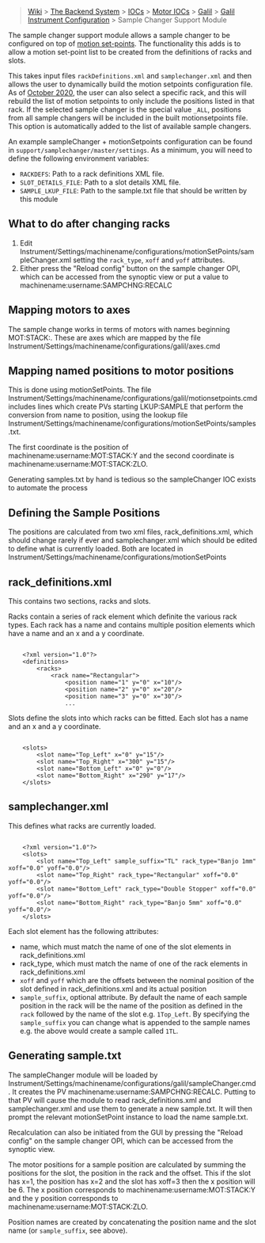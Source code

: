 > [Wiki](Home) > [The Backend System](The-Backend-System) > [IOCs](IOCs) > [Motor IOCs](Motor-IOCs) > [Galil](Galil) > [Galil Instrument Configuration](https://github.com/ISISComputingGroup/ibex_developers_manual/wiki/Galil-Instrument-Configuration) > Sample Changer Support Module

The sample changer support module allows a sample changer to be configured on top of [motion set-points](Motion-Set-points). The functionality this adds is to allow a motion set-point list to be created from the definitions of racks and slots.

This takes input files `rackDefinitions.xml` and `samplechanger.xml` and then allows the user to dynamically build the motion setpoints configuration file. As of [October 2020](https://github.com/ISISComputingGroup/IBEX/issues/5720), the user can also select a specific rack, and this will rebuild the list of motion setpoints to only include the positions listed in that rack. If the selected sample changer is the special value `_ALL`, positions from all sample changers will be included in the built motionsetpoints file. This option is automatically added to the list of available sample changers.

An example sampleChanger + motionSetpoints configuration can be found in `support/samplechanger/master/settings`. As a minimum, you will need to define the following environment variables:
- `RACKDEFS`: Path to a rack definitions XML file.
- `SLOT_DETAILS_FILE`: Path to a slot details XML file.
- `SAMPLE_LKUP_FILE`: Path to the sample.txt file that should be written by this module

## What to do after changing racks

1. Edit Instrument/Settings/machinename/configurations/motionSetPoints/sampleChanger.xml setting the `rack_type`, `xoff` and `yoff` attributes.
1. Either press the "Reload config" button on the sample changer OPI, which can be accessed from the synoptic view or put a value to machinename:username:SAMPCHNG:RECALC

## Mapping motors to axes

The sample change works in terms of motors with names beginning MOT:STACK:. 
These are axes which are mapped by the file Instrument/Settings/machinename/configurations/galil/axes.cmd

## Mapping named positions to motor positions

This is done using motionSetPoints.
The file Instrument/Settings/machinename/configurations/galil/motionsetpoints.cmd includes lines which 
create PVs starting LKUP:SAMPLE that perform the conversion from name to position, using the 
lookup file Instrument/Settings/machinename/configurations/motionSetPoints/samples.txt.

The first coordinate is the position of machinename:username:MOT:STACK:Y 
and the second coordinate is machinename:username:MOT:STACK:ZLO.

Generating samples.txt by hand is tedious so the sampleChanger IOC exists to automate the process

## Defining the Sample Positions

The positions are calculated from two xml files, rack_definitions.xml, which should change rarely if ever
and samplechanger.xml which should be edited to define what is currently loaded.
Both are located in Instrument/Settings/machinename/configurations/motionSetPoints

## rack_definitions.xml

This contains two sections, racks and slots.

Racks contain a series of rack element which definite the various rack types. 
Each rack has a name and contains multiple position elements which have a name and an x and a y coordinate.

```

	<?xml version="1.0"?>
	<definitions>
		<racks>
			<rack name="Rectangular">
				<position name="1" y="0" x="10"/>
				<position name="2" y="0" x="20"/>
				<position name="3" y="0" x="30"/>
				...
```

Slots define the slots into which racks can be fitted.
Each slot has a name and an x and a y coordinate.

```

	<slots>
		<slot name="Top_Left" x="0" y="15"/>
		<slot name="Top_Right" x="300" y="15"/>
		<slot name="Bottom_Left" x="0" y="0"/>
		<slot name="Bottom_Right" x="290" y="17"/>
	</slots>
```

## samplechanger.xml

This defines what racks are currently loaded.

```

	<?xml version="1.0"?>
	<slots>
		<slot name="Top_Left" sample_suffix="TL" rack_type="Banjo 1mm" xoff="0.0" yoff="0.0"/>
		<slot name="Top_Right" rack_type="Rectangular" xoff="0.0" yoff="0.0"/>
		<slot name="Bottom_Left" rack_type="Double Stopper" xoff="0.0" yoff="0.0"/>
		<slot name="Bottom_Right" rack_type="Banjo 5mm" xoff="0.0" yoff="0.0"/>
	</slots>
```
	
Each slot element has the following attributes:

* name, which must match the name of one of the slot elements in rack_definitions.xml
* rack_type, which must match the name of one of the rack elements in rack_definitions.xml
* `xoff` and `yoff` which are the offsets between the nominal position of the slot defined in rack_definitions.xml and its actual position
* `sample_suffix`, optional attribute. By default the name of each sample position in the rack will be the name of the position as defined in the `rack` followed by the name of the slot e.g. `1Top_Left`. By specifying the `sample_suffix` you can change what is appended to the sample names e.g. the above would create a sample called `1TL`.

## Generating sample.txt

The sampleChanger module will be loaded by Instrument/Settings/machinename/configurations/galil/sampleChanger.cmd.
It creates the PV machinename:username:SAMPCHNG:RECALC. 
Putting to that PV will cause the module to read rack_definitions.xml and samplechanger.xml 
and use them to generate a new sample.txt. 
It will then prompt the relevant motionSetPoint instance to load the name sample.txt.

Recalculation can also be initiated from the GUI by pressing the "Reload config" on the sample changer OPI,
which can be accessed from the synoptic view.

The motor positions for a sample position are calculated by summing the positions for the slot, the position in the rack
and the offset. This if the slot has x=1, the position has x=2 and the slot has xoff=3 then the x position will be 6.
The x position corresponds to machinename:username:MOT:STACK:Y 
and the y position corresponds to machinename:username:MOT:STACK:ZLO.

Position names are created by concatenating the position name and the slot name (or `sample_suffix`, see above).